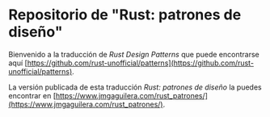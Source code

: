 # Repositorio de "Rust: patrones de diseño"

Bienvenido a la traducción de *Rust Design Patterns* que puede encontrarse aquí [https://github.com/rust-unofficial/patterns](https://github.com/rust-unofficial/patterns).

La versión publicada de esta traducción *Rust: patrones de diseño* la puedes encontrar en [https://www.jmgaguilera.com/rust_patrones/](https://www.jmgaguilera.com/rust_patrones/).
